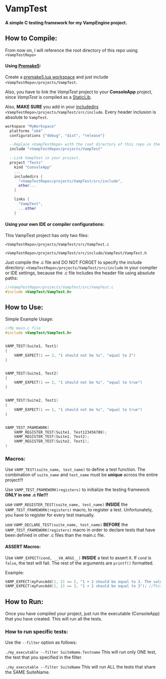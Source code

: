 # VampTest
#### A simple C testing framework for my VampEngine project.

## How to Compile:
From now on, I will reference the root directory of this repo using `<VampTestRepo>`

#### Using [Premake5](https://premake.github.io/):
Create a [premake5.lua workspace](https://premake.github.io/docs/Your-First-Script) and just include `<VampTestRepo>/projects/VampTest`.

Also, you have to link the *VampTest* project to your **ConsoleApp** project, since *VampTest* is compiled as a [StaticLib](https://premake.github.io/docs/kind/).

Also, **MAKE SURE** you add in your [includedirs](https://premake.github.io/docs/includedirs/) `<VampTestRepo>/projects/VampTest/src/include`. Every header inclusion is absolute to `VampTest`.
```lua
workspace "MyWorkspace"
  platforms "x64"
  configurations {"debug", "dist", "release"}

  --Replace <VampTestRepo> with the root directory of this repo in the location where you cloned it.
  include "<VampTestRepo>/projects/VampTest"

  --Link VampTest in your project.
  project "Tests"
    kind "ConsoleApp"
    ...
    includedirs {
      "<VampTestRepo>/projects/VampTest/src/include",
      other...
    }

    links {
      "VampTest",
      ...other
    }
```

#### Using your own IDE or compiler configurations:
This VampTest project has only two files:

`<VampTestRepo>/projects/VampTest/src/VampTest.c`

`<VampTestRepo>/projects/VampTest/src/include/VampTest/VampTest.h`

Just compile the .c file and DO NOT FORGET to specify the include directory: `<VampTestRepo>/projects/VampTest/src/include`
in your compiler or IDE settings, because the .c file includes the header file using absolute paths:
```C
//<VampTestRepo>/projects/VampTest/src/VampTest.c
#include <VampTest/VampTest.h>
```

## How to Use:
Simple Example Usage:
```C
//My main.c file
#include <VampTest/VampTest.h>


VAMP_TEST(Suite1, Test1)
{
    VAMP_EXPECT(1 == 2, "1 should not be %s", "equal to 2")
}


VAMP_TEST(Suite1, Test2)
{
    VAMP_EXPECT(1 == 1, "1 should not be %s", "equal to true")
}


VAMP_TEST(Suite2, Test1)
{
    VAMP_EXPECT(1 == 1, "1 should not be %s", "equal to true")
}


VAMP_TEST_FRAMEWORK(
    VAMP_REGISTER_TEST(Suite1, Test123456789);
    VAMP_REGISTER_TEST(Suite1, Test2);
    VAMP_REGISTER_TEST(Suite2, Test1);
)
```

### Macros:
Use `VAMP_TEST(suite_name, test_name)` to define a test function. The combination of `suite_name` and `test_name` must be **unique** across the entire project!!!

Use `VAMP_TEST_FRAMEWORK(registers)` to initialize the testing framework **ONLY in one .c file!!!**

use `VAMP_REGISTER_TEST(suite_name, test_name)` **INSIDE** the `VAMP_TEST_FRAMEWORK(registers)` macro, to register a test. Unfortunately, you have to register for every test manually.

use `VAMP_DECLARE_TEST(suite_name, test_name)`  **BEFORE** the `VAMP_TEST_FRAMEWORK(registers)` macro in order to declare tests that have been defined in other .c files than the main.c file.

#### ASSERT Macros:
Use `VAMP_EXPECT(cond, __VA_ARGS__)` **INSIDE** a test to assert it. If `cond` is `false`, the test will fail. The rest of the arguments are `printf()` formatted.

Example:
```C
VAMP_EXPECT(myFuncAdd(1, 2) == 2, "1 + 2 should be equal to 3. The value return from myFuncAdd(1, 2) = %d", myFuncAdd(1, 2)); //This will FAIL.
VAMP_EXPECT(myFuncAdd(1, 2) == 3, "1 + 2 should be equal to 3"); //This will PASS.
```


## How to Run:
Once you have compiled your project, just run the executable (ConsoleApp) that you have created.
This will run all the tests.

### How to run specific tests:
Use the `--filter` option as follows:

`./my_executable --filter SuiteName.Testname` This will run only ONE test, the test that you specified in the filter.

`./my_executable --filter SuiteName` This will run ALL the tests that share the SAME SuiteName.
